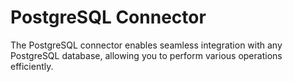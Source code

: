 # PostgreSQL Connector

The PostgreSQL connector enables seamless integration with any PostgreSQL database, allowing you to perform various operations efficiently.
